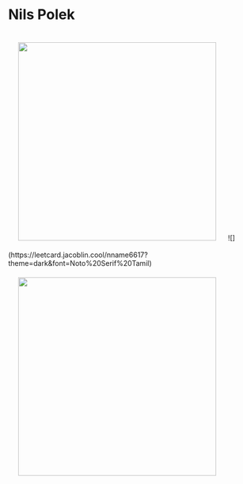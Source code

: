 # Nils Polek
<p float="left">
  <img src="https://github-readme-stats.vercel.app/api/top-langs/?username=nilspolek&show_icons=true&theme=github_dark" width="400" style="padding: 20px;">
  ![](https://leetcard.jacoblin.cool/nname6617?theme=dark&font=Noto%20Serif%20Tamil)
  <img src="https://github-readme-stats.vercel.app/api?username=nilspolek&show_icons=true&theme=github_dark" width="400" style="padding: 20px;">
</p>

